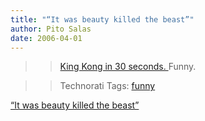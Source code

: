 ```yaml
---
title: "“It was beauty killed the beast”"
author: Pito Salas
date: 2006-04-01
---
```



>>

>> [King Kong in 30 seconds.
](<http://www.angryalien.com/0206/kingkongbuns.asp>)Funny.

>>

>> Technorati Tags: [funny](<http://www.technorati.com/tag/funny>)


[“It was beauty killed the beast”](None)
